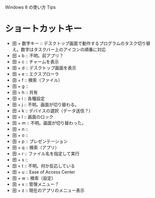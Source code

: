 Windows 8 の使い方 Tips

# ショートカットキー

* 田 + 数字キー :: デスクトップ画面で動作するプログラムのタスク切り替え。数字はタスクバー上のアイコンの順番に対応
* 田 + b :: 不明。前アプリ？
* 田 + c :: チャームを表示
* 田 + d :: デスクトップ画面を表示
* 田 + e :: エクスプローラ
* 田 + f :: 検索（ファイル）
* 田 + g :: 
* 田 + h :: 共有
* 田 + i :: 各種設定
* 田 + j :: 不明。画面が切り替わる。
* 田 + k :: デバイスの選択（データ送信？）
* 田 + l :: 画面のロック
* 田 + m :: 不明。画面が切り替わった。
* 田 + n :: 
* 田 + o ::
* 田 + p :: プレゼンテーション
* 田 + q :: 検索（アプリ）
* 田 + r :: ファイル名を指定して実行
* 田 + s :: 
* 田 + t :: 不明。何か反応している
* 田 + u :: Ease of Access Center
* 田 + w :: 検索（設定）
* 田 + x :: 管理メニュー？
* 田 + z :: 現在のアプリのメニュー表示


